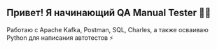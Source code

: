 ## Привет! Я начинающий QA Manual Tester 👩‍💻 
Работаю с Apache Kafka, Postman, SQL, Charles, а также осваиваю Python для написания автотестов ⚡️
